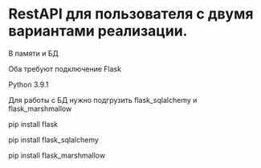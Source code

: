 # RestAPI для пользователя с двумя вариантами реализации. 

В памяти и БД 

Оба требуют подключение Flask

Python 3.9.1

Для работы с БД нужно подгрузить flask_sqlalchemy и flask_marshmallow

pip install flask

pip install flask_sqlalchemy

pip install flask_marshmallow
